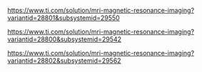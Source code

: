 https://www.ti.com/solution/mri-magnetic-resonance-imaging?variantid=28801&subsystemid=29550

https://www.ti.com/solution/mri-magnetic-resonance-imaging?variantid=28800&subsystemid=29542

https://www.ti.com/solution/mri-magnetic-resonance-imaging?variantid=28802&subsystemid=29562
